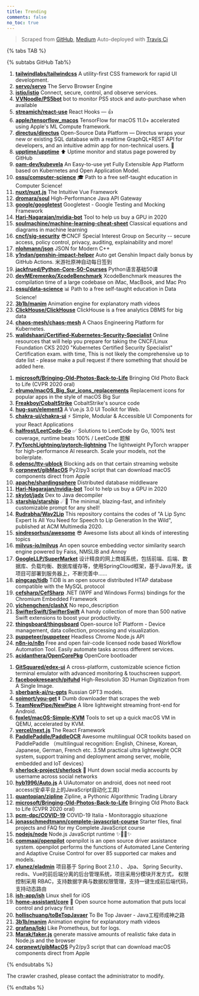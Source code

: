```yaml
---
title: Trending
comments: false
no_toc: true
---
```


> Scraped from [GitHub](https://github.com/trending), [Medium](https://medium.com/topic/popular)
Auto-deployed with [Travis Ci](https://travis-ci.org/)

{% tabs TAB %}
<!-- tab GitHub -->
{% subtabs GitHub Tab%}
<!-- tab Daily -->
1. [**tailwindlabs/tailwindcss**](https://github.com/tailwindlabs/tailwindcss)
A utility-first CSS framework for rapid UI development.
2. [**servo/servo**](https://github.com/servo/servo)
The Servo Browser Engine
3. [**istio/istio**](https://github.com/istio/istio)
Connect, secure, control, and observe services.
4. [**VVNoodle/PS5bot**](https://github.com/VVNoodle/PS5bot)
bot to monitor PS5 stock and auto-purchase when available
5. [**streamich/react-use**](https://github.com/streamich/react-use)
React Hooks — 👍
6. [**apple/tensorflow_macos**](https://github.com/apple/tensorflow_macos)
TensorFlow for macOS 11.0+ accelerated using Apple's ML Compute framework.
7. [**directus/directus**](https://github.com/directus/directus)
Open-Source Data Platform — Directus wraps your new or existing SQL database with a realtime GraphQL+REST API for developers, and an intuitive admin app for non-technical users. 🐰
8. [**upptime/upptime**](https://github.com/upptime/upptime)
⬆️ Uptime monitor and status page powered by GitHub
9. [**oam-dev/kubevela**](https://github.com/oam-dev/kubevela)
An Easy-to-use yet Fully Extensible App Platform based on Kubernetes and Open Application Model.
10. [**ossu/computer-science**](https://github.com/ossu/computer-science)
🎓 Path to a free self-taught education in Computer Science!
11. [**nuxt/nuxt.js**](https://github.com/nuxt/nuxt.js)
The Intuitive Vue Framework
12. [**dromara/soul**](https://github.com/dromara/soul)
High-Performance Java API Gateway
13. [**google/googletest**](https://github.com/google/googletest)
Googletest - Google Testing and Mocking Framework
14. [**Hari-Nagarajan/nvidia-bot**](https://github.com/Hari-Nagarajan/nvidia-bot)
Tool to help us buy a GPU in 2020
15. [**soulmachine/machine-learning-cheat-sheet**](https://github.com/soulmachine/machine-learning-cheat-sheet)
Classical equations and diagrams in machine learning
16. [**cncf/sig-security**](https://github.com/cncf/sig-security)
😎CNCF Special Interest Group on Security -- secure access, policy control, privacy, auditing, explainability and more!
17. [**nlohmann/json**](https://github.com/nlohmann/json)
JSON for Modern C++
18. [**y1ndan/genshin-impact-helper**](https://github.com/y1ndan/genshin-impact-helper)
Auto get Genshin Impact daily bonus by GitHub Actions. 米游社原神自动每日签到
19. [**jackfrued/Python-Core-50-Courses**](https://github.com/jackfrued/Python-Core-50-Courses)
Python语言基础50课
20. [**devMEremenko/XcodeBenchmark**](https://github.com/devMEremenko/XcodeBenchmark)
XcodeBenchmark measures the compilation time of a large codebase on iMac, MacBook, and Mac Pro
21. [**ossu/data-science**](https://github.com/ossu/data-science)
📊 Path to a free self-taught education in Data Science!
22. [**3b1b/manim**](https://github.com/3b1b/manim)
Animation engine for explanatory math videos
23. [**ClickHouse/ClickHouse**](https://github.com/ClickHouse/ClickHouse)
ClickHouse is a free analytics DBMS for big data
24. [**chaos-mesh/chaos-mesh**](https://github.com/chaos-mesh/chaos-mesh)
A Chaos Engineering Platform for Kubernetes.
25. [**walidshaari/Certified-Kubernetes-Security-Specialist**](https://github.com/walidshaari/Certified-Kubernetes-Security-Specialist)
Online resources that will help you prepare for taking the CNCF/Linux Foundation CKS 2020 "Kubernetes Certified Security Specialist" Certification exam. with time, This is not likely the comprehensive up to date list - please make a pull request if there something that should be added here.
<!-- endtab -->
<!-- tab Weekly -->
1. [**microsoft/Bringing-Old-Photos-Back-to-Life**](https://github.com/microsoft/Bringing-Old-Photos-Back-to-Life)
Bringing Old Photo Back to Life (CVPR 2020 oral)
2. [**elrumo/macOS_Big_Sur_icons_replacements**](https://github.com/elrumo/macOS_Big_Sur_icons_replacements)
Replacement icons for popular apps in the style of macOS Big Sur
3. [**Freakboy/CobaltStrike**](https://github.com/Freakboy/CobaltStrike)
CobaltStrike's source code
4. [**hug-sun/element3**](https://github.com/hug-sun/element3)
A Vue.js 3.0 UI Toolkit for Web.
5. [**chakra-ui/chakra-ui**](https://github.com/chakra-ui/chakra-ui)
⚡️ Simple, Modular & Accessible UI Components for your React Applications
6. [**halfrost/LeetCode-Go**](https://github.com/halfrost/LeetCode-Go)
✅ Solutions to LeetCode by Go, 100% test coverage, runtime beats 100% / LeetCode 题解
7. [**PyTorchLightning/pytorch-lightning**](https://github.com/PyTorchLightning/pytorch-lightning)
The lightweight PyTorch wrapper for high-performance AI research. Scale your models, not the boilerplate.
8. [**odensc/ttv-ublock**](https://github.com/odensc/ttv-ublock)
Blocking ads on that certain streaming website
9. [**corpnewt/gibMacOS**](https://github.com/corpnewt/gibMacOS)
Py2/py3 script that can download macOS components direct from Apple
10. [**apache/shardingsphere**](https://github.com/apache/shardingsphere)
Distributed database middleware
11. [**Hari-Nagarajan/nvidia-bot**](https://github.com/Hari-Nagarajan/nvidia-bot)
Tool to help us buy a GPU in 2020
12. [**skylot/jadx**](https://github.com/skylot/jadx)
Dex to Java decompiler
13. [**starship/starship**](https://github.com/starship/starship)
☄🌌️ The minimal, blazing-fast, and infinitely customizable prompt for any shell!
14. [**Rudrabha/Wav2Lip**](https://github.com/Rudrabha/Wav2Lip)
This repository contains the codes of "A Lip Sync Expert Is All You Need for Speech to Lip Generation In the Wild", published at ACM Multimedia 2020.
15. [**sindresorhus/awesome**](https://github.com/sindresorhus/awesome)
😎 Awesome lists about all kinds of interesting topics
16. [**milvus-io/milvus**](https://github.com/milvus-io/milvus)
An open source embedding vector similarity search engine powered by Faiss, NMSLIB and Annoy
17. [**GoogleLLP/SuperMarket**](https://github.com/GoogleLLP/SuperMarket)
设计精良的网上商城系统，包括前端、后端、数据库、负载均衡、数据库缓存等，使用SpringCloud框架，基于Java开发。该项目可部署到服务器上，不断完善中……
18. [**pingcap/tidb**](https://github.com/pingcap/tidb)
TiDB is an open source distributed HTAP database compatible with the MySQL protocol
19. [**cefsharp/CefSharp**](https://github.com/cefsharp/CefSharp)
.NET (WPF and Windows Forms) bindings for the Chromium Embedded Framework
20. [**yichengchen/clashX**](https://github.com/yichengchen/clashX)
No repo_description
21. [**SwifterSwift/SwifterSwift**](https://github.com/SwifterSwift/SwifterSwift)
A handy collection of more than 500 native Swift extensions to boost your productivity.
22. [**thingsboard/thingsboard**](https://github.com/thingsboard/thingsboard)
Open-source IoT Platform - Device management, data collection, processing and visualization.
23. [**puppeteer/puppeteer**](https://github.com/puppeteer/puppeteer)
Headless Chrome Node.js API
24. [**n8n-io/n8n**](https://github.com/n8n-io/n8n)
Free and open fair-code licensed node based Workflow Automation Tool. Easily automate tasks across different services.
25. [**acidanthera/OpenCorePkg**](https://github.com/acidanthera/OpenCorePkg)
OpenCore bootloader
<!-- endtab -->
<!-- tab Monthly -->
1. [**GitSquared/edex-ui**](https://github.com/GitSquared/edex-ui)
A cross-platform, customizable science fiction terminal emulator with advanced monitoring & touchscreen support.
2. [**facebookresearch/pifuhd**](https://github.com/facebookresearch/pifuhd)
High-Resolution 3D Human Digitization from A Single Image.
3. [**sberbank-ai/ru-gpts**](https://github.com/sberbank-ai/ru-gpts)
Russian GPT3 models.
4. [**soimort/you-get**](https://github.com/soimort/you-get)
⏬ Dumb downloader that scrapes the web
5. [**TeamNewPipe/NewPipe**](https://github.com/TeamNewPipe/NewPipe)
A libre lightweight streaming front-end for Android.
6. [**foxlet/macOS-Simple-KVM**](https://github.com/foxlet/macOS-Simple-KVM)
Tools to set up a quick macOS VM in QEMU, accelerated by KVM.
7. [**vercel/next.js**](https://github.com/vercel/next.js)
The React Framework
8. [**PaddlePaddle/PaddleOCR**](https://github.com/PaddlePaddle/PaddleOCR)
Awesome multilingual OCR toolkits based on PaddlePaddle （multilingual recognition: English, Chinese, Korean, Japanese, German, French etc. 3.5M practical ultra lightweight OCR system, support training and deployment among server, mobile, embedded and IoT devices）
9. [**sherlock-project/sherlock**](https://github.com/sherlock-project/sherlock)
🔎 Hunt down social media accounts by username across social networks
10. [**hyb1996/Auto.js**](https://github.com/hyb1996/Auto.js)
A UiAutomator on android, does not need root access(安卓平台上的JavaScript自动化工具)
11. [**quantopian/zipline**](https://github.com/quantopian/zipline)
Zipline, a Pythonic Algorithmic Trading Library
12. [**microsoft/Bringing-Old-Photos-Back-to-Life**](https://github.com/microsoft/Bringing-Old-Photos-Back-to-Life)
Bringing Old Photo Back to Life (CVPR 2020 oral)
13. [**pcm-dpc/COVID-19**](https://github.com/pcm-dpc/COVID-19)
COVID-19 Italia - Monitoraggio situazione
14. [**jonasschmedtmann/complete-javascript-course**](https://github.com/jonasschmedtmann/complete-javascript-course)
Starter files, final projects and FAQ for my Complete JavaScript course
15. [**nodejs/node**](https://github.com/nodejs/node)
Node.js JavaScript runtime ✨🐢🚀✨
16. [**commaai/openpilot**](https://github.com/commaai/openpilot)
openpilot is an open source driver assistance system. openpilot performs the functions of Automated Lane Centering and Adaptive Cruise Control for over 85 supported car makes and models.
17. [**elunez/eladmin**](https://github.com/elunez/eladmin)
项目基于 Spring Boot 2.1.0 、 Jpa、 Spring Security、redis、Vue的前后端分离的后台管理系统，项目采用分模块开发方式， 权限控制采用 RBAC，支持数据字典与数据权限管理，支持一键生成前后端代码，支持动态路由
18. [**ish-app/ish**](https://github.com/ish-app/ish)
Linux shell for iOS
19. [**home-assistant/core**](https://github.com/home-assistant/core)
🏡 Open source home automation that puts local control and privacy first
20. [**hollischuang/toBeTopJavaer**](https://github.com/hollischuang/toBeTopJavaer)
To Be Top Javaer - Java工程师成神之路
21. [**3b1b/manim**](https://github.com/3b1b/manim)
Animation engine for explanatory math videos
22. [**grafana/loki**](https://github.com/grafana/loki)
Like Prometheus, but for logs.
23. [**Marak/faker.js**](https://github.com/Marak/faker.js)
generate massive amounts of realistic fake data in Node.js and the browser
24. [**corpnewt/gibMacOS**](https://github.com/corpnewt/gibMacOS)
Py2/py3 script that can download macOS components direct from Apple
<!-- endtab -->
{% endsubtabs %}
<!-- endtab -->
<!-- tab Medium -->
The crawler crashed, please contact the administrator to modify.
<!-- endtab -->
{% endtabs %}
